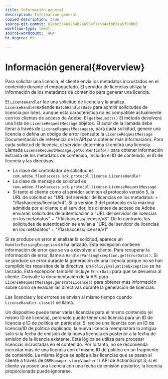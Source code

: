 ```yaml
---
title: Información general
description: Información general
copied-description: true
source-git-commit: 02ebc3548a254b2a6554f1ab34afbb3ea5f09bb8
workflow-type: tm+mt
source-wordcount: '404'
ht-degree: 0%

---
```


# Información general{#overview}

Para solicitar una licencia, el cliente envía los metadatos incrustados en el contenido durante el empaquetado. El servidor de licencias utiliza la información de los metadatos de contenido para generar una licencia.

El `LicenseHandler` lee una solicitud de licencia y la analiza. `LicenseHandler`extiende `BatchHandlerBase` para admitir solicitudes de licencia por lotes, aunque esta característica no es compatible actualmente con los clientes de acceso de Adobe. El `getRequests()` El método devolverá una lista de `LicenseRequestMessage` objetos. El autor de la llamada debe iterar a través de `LicenseRequestMessages`y, para cada solicitud, genere una licencia o defina un código de error (consulte la `LicenseRequestMessage` Documentación de referencia de la API para obtener más información). Para cada solicitud de licencia, el servidor determina si emitirá una licencia. Llamada `LicenseRequestMessage.getContentInfo()` para obtener información extraída de los metadatos de contenido, incluido el ID de contenido, el ID de licencia y las directivas.

* La clase del controlador de solicitud es `com.adobe.flashaccess.sdk.protocol.license.LicenseHandler`
* La clase de mensaje de solicitud es `com.adobe.flashaccess.sdk.protocol.license.LicenseRequestMessage`
* Si tanto el cliente como el servidor admiten el protocolo versión 5, la URL de solicitud es &quot;URL del servidor de licencias en los metadatos: + &quot;/flashaccess/license/v4&quot;. Si la versión 3 del protocolo es la máxima admitida por el cliente o el servidor, los clientes de acceso de Adobe enviarán solicitudes de autenticación a &quot;URL del servidor de licencias en los metadatos&quot; + &quot;/flashaccess/license/v3&quot;. De lo contrario, las solicitudes de autenticación se envían a &quot;URL del servidor de licencias en los metadatos&quot; + &quot;/flashaccess/license/v1&quot;

Si se produce un error al analizar la solicitud, aparece un `HandlerParsingException` se ha lanzado. Esta excepción contiene información de error que se va a devolver al cliente. Para recuperar la información de error, llame a `HandlerParsingException.getErrorData()`. Si se produce un error durante la generación de una licencia porque no se han cumplido los requisitos de la directiva, un `PolicyEvaluationException` se ha lanzado. Esta excepción también incluye `ErrorData` para que se devuelva al cliente. Consulte la documentación de la API para `LicenseRequestMessage.generateLicense()` para obtener más información sobre cómo se evalúan las directivas durante la generación de licencias.

Las licencias y los errores se envían al mismo tiempo cuando `LicenseHandler.close()` se llama.

Un dispositivo puede tener varias licencias para el mismo contenido (el mismo ID de licencia), pero solo puede tener una licencia para un ID de licencia e ID de política en particular. Si recibe una licencia con un ID de licencia/ID de política duplicado, la nueva licencia reemplazará la antigua solo si la fecha de emisión de la nueva licencia es posterior a la fecha de emisión de la licencia existente. Esta lógica se utiliza para procesar licencias incrustadas en el contenido. Por lo tanto, no se recomienda incrustar más de una licencia con el mismo ID de política en un fragmento de contenido. La misma lógica se aplica a las licencias que se pasan al cliente a través de `DRMManager.storeVoucher()` API de ActionScript 3; si el cliente ya posee una licencia con una fecha de emisión posterior, la licencia proporcionada puede ignorarse.
